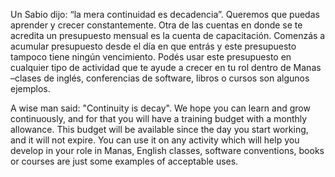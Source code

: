 Un Sabio dijo: “la mera continuidad es decadencia”. Queremos que puedas aprender y crecer constantemente. Otra de las cuentas en donde se te acredita un presupuesto mensual es la cuenta de capacitación.
Comenzás a acumular presupuesto desde el día en que entrás y este presupuesto tampoco tiene ningún vencimiento. Podés usar este presupuesto en cualquier tipo de actividad que te ayude a crecer en tu rol dentro de Manas –clases de inglés, conferencias de software, libros o cursos son algunos ejemplos.

A wise man said: "Continuity is decay". We hope you can learn and grow continuously, and for that you will have a training budget with a monthly allowance.
This budget will be available since the day you start working, and it will not expire. You can use it on any activity which will help you develop in your role in Manas, English classes, software conventions, books or courses are just some examples of acceptable uses.

